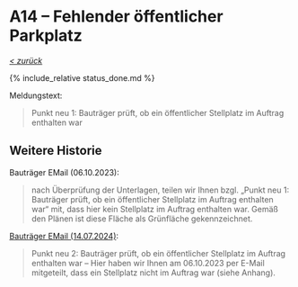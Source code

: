 # A14 &ndash; Fehlender öffentlicher Parkplatz

_[&lt; zurück](../../index.md)_

{% include_relative status_done.md %}

Meldungstext:

> Punkt neu 1: Bauträger prüft, ob ein öffentlicher Stellplatz im Auftrag enthalten war

## Weitere Historie

Bauträger EMail (06.10.2023): 

> nach Überprüfung der Unterlagen, teilen wir Ihnen bzgl. „Punkt neu 1: Bauträger prüft, ob ein öffentlicher Stellplatz im Auftrag enthalten war“ mit, dass hier kein Stellplatz im Auftrag enthalten war. Gemäß den Plänen ist diese Fläche als Grünfläche gekennzeichnet.

[Bauträger EMail (14.07.2024)]:

> Punkt neu 2: Bauträger prüft, ob ein öffentlicher Stellplatz im Auftrag enthalten war – Hier haben wir Ihnen am 06.10.2023 per E-Mail mitgeteilt, dass ein Stellplatz nicht im Auftrag war (siehe Anhang).

[Bauträger EMail (14.07.2024)]: https://drive.google.com/file/d/19hDpQ9SWxaemkfX0wXpxzCk9p0P5WIK4/view?usp=drive_link
